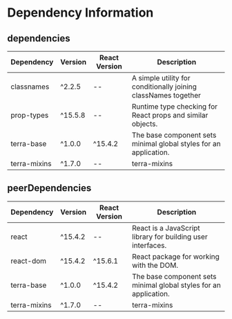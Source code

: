 # Dependency Information

## dependencies
| Dependency | Version | React Version | Description |
|-|-|-|-|
| classnames | ^2.2.5 | -- | A simple utility for conditionally joining classNames together |
| prop-types | ^15.5.8 | -- | Runtime type checking for React props and similar objects. |
| terra-base | ^1.0.0 | ^15.4.2 | The base component sets minimal global styles for an application. |
| terra-mixins | ^1.7.0 | -- | terra-mixins |

## peerDependencies
| Dependency | Version | React Version | Description |
|-|-|-|-|
| react | ^15.4.2 | -- | React is a JavaScript library for building user interfaces. |
| react-dom | ^15.4.2 | ^15.6.1 | React package for working with the DOM. |
| terra-base | ^1.0.0 | ^15.4.2 | The base component sets minimal global styles for an application. |
| terra-mixins | ^1.7.0 | -- | terra-mixins |
